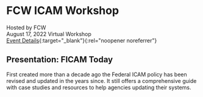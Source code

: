 # FCW ICAM Workshop
Hosted by FCW  
August 17, 2022
Virtual Workshop    
[Event Details](https://events.fcw.com/fcw-workshop-icam/agenda/){:target="_blank"}{:rel="noopener noreferrer"}  

## Presentation: FICAM Today
First created more than a decade ago the Federal ICAM policy has been revised and updated in the years since. It still offers a comprehensive guide with case studies and resources to help agencies updating their systems.